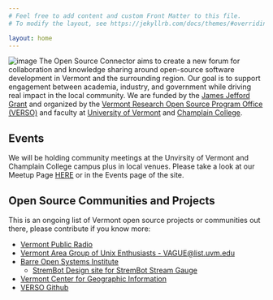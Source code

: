 ```yaml
---
# Feel free to add content and custom Front Matter to this file.
# To modify the layout, see https://jekyllrb.com/docs/themes/#overriding-theme-defaults

layout: home
---
```


![image](/img/friendship.jpg)
The Open Source Connector aims to create a new forum for collaboration and knowledge sharing around open-source software development in Vermont and the surrounding region. Our goal is to support engagement between academia, industry, and government while driving real impact in the local community. We are funded by the [James Jefford Grant](https://www.uvm.edu/provost/james-jeffords-grants) and organized by the [Vermont Research Open Source Program Office (VERSO)](https://verso.w3.uvm.edu/) and faculty at [University of Vermont](https://www.uvm.edu/) and [Champlain College](https://www.champlain.edu/).

## Events
We will be holding community meetings at the Unvirsity of Vermont and Champlain College campus plus in local venues. Please take a look at our Meetup Page [HERE](https://www.meetup.com/open-source-connector) or in the Events page of the site.

## Open Source Communities and Projects
This is an ongoing list of Vermont open source projects or communities out there, please contribute if you know more:
* [Vermont Public Radio](https://github.com/vprnet)
* [Vermont Area Group of Unix Enthusiasts - VAGUE@list.uvm.edu](https://list.uvm.edu/cgi-bin/wa/www.mpt.org/SASmission.html?A1=ind2309&L=VAGUE)
* [Barre Open Systems Institute](http://45.33.3.156:8080/bosivt.org/)
  - [StremBot  Design site for StremBot Stream Gauge](http://docbox.flint.com:8081/strembot.org)
* [Vermont Center for Geographic Information](https://github.com/VCGI)
* [VERSO Github](https://github.com/VERSO-UVM)
